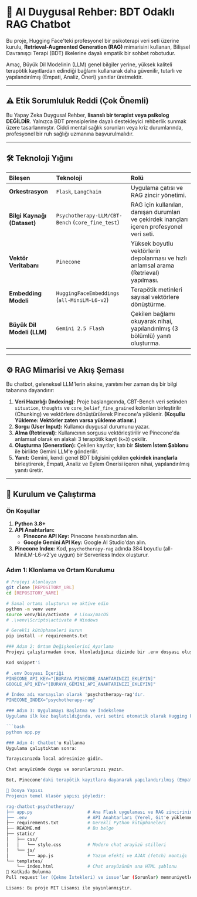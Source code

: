 # 💬 AI Duygusal Rehber: BDT Odaklı RAG Chatbot

Bu proje, Hugging Face'teki profesyonel bir psikoterapi veri seti üzerine kurulu, **Retrieval-Augmented Generation (RAG)** mimarisini kullanan, Bilişsel Davranışçı Terapi (BDT) ilkelerine dayalı empatik bir sohbet robotudur.

Amaç, Büyük Dil Modelinin (LLM) genel bilgiler yerine, yüksek kaliteli terapötik kayıtlardan edindiği bağlamı kullanarak daha güvenilir, tutarlı ve yapılandırılmış (Empati, Analiz, Öneri) yanıtlar üretmektir.

---

## ⚠️ Etik Sorumluluk Reddi (Çok Önemli)

Bu Yapay Zeka Duygusal Rehber, **lisanslı bir terapist veya psikolog DEĞİLDİR**. Yalnızca BDT prensiplerine dayalı destekleyici rehberlik sunmak üzere tasarlanmıştır. Ciddi mental sağlık sorunları veya kriz durumlarında, profesyonel bir ruh sağlığı uzmanına başvurulmalıdır.

---

## 🛠️ Teknoloji Yığını

| Bileşen | Teknoloji | Rolü |
| :--- | :--- | :--- |
| **Orkestrasyon**| `Flask`, `LangChain` | Uygulama çatısı ve RAG zincir yönetimi. |
| **Bilgi Kaynağı (Dataset)**| `Psychotherapy-LLM/CBT-Bench` (`core_fine_test`) | RAG için kullanılan, danışan durumları ve çekirdek inançları içeren profesyonel veri seti. |
| **Vektör Veritabanı**| `Pinecone` | Yüksek boyutlu vektörlerin depolanması ve hızlı anlamsal arama (Retrieval) yapılması. |
| **Embedding Modeli**| `HuggingFaceEmbeddings` (`all-MiniLM-L6-v2`) | Terapötik metinleri sayısal vektörlere dönüştürme. |
| **Büyük Dil Modeli (LLM)**| `Gemini 2.5 Flash` | Çekilen bağlamı okuyarak nihai, yapılandırılmış (3 bölümlü) yanıtı oluşturma. |

---

## ⚙️ RAG Mimarisi ve Akış Şeması

Bu chatbot, geleneksel LLM'lerin aksine, yanıtını her zaman dış bir bilgi tabanına dayandırır:

1.  **Veri Hazırlığı (Indexing):** Proje başlangıcında, CBT-Bench veri setinden `situation`, `thoughts` ve `core_belief_fine_grained` kolonları birleştirilir (Chunking) ve vektörlere dönüştürülerek Pinecone'a yüklenir. **(Koşullu Yükleme: Vektörler zaten varsa yükleme atlanır.)**
2.  **Sorgu (User Input):** Kullanıcı duygusal durumunu yazar.
3.  **Alma (Retrieval):** Kullanıcının sorgusu vektörleştirilir ve Pinecone'da anlamsal olarak en alakalı 3 terapötik kayıt (`k=3`) çekilir.
4.  **Oluşturma (Generation):** Çekilen kayıtlar, katı bir **Sistem İstem Şablonu** ile birlikte Gemini LLM'e gönderilir.
5.  **Yanıt:** Gemini, kendi genel BDT bilgisini çekilen **çekirdek inançlarla** birleştirerek, Empati, Analiz ve Eylem Önerisi içeren nihai, yapılandırılmış yanıtı üretir.

---

## 🚀 Kurulum ve Çalıştırma

### Ön Koşullar

1.  **Python 3.8+**
2.  **API Anahtarları:**
    * **Pinecone API Key:** Pinecone hesabınızdan alın.
    * **Google Gemini API Key:** Google AI Studio'dan alın.
3.  **Pinecone Index:** Kod, `psychotherapy-rag` adında 384 boyutlu (all-MiniLM-L6-v2'ye uygun) bir Serverless Index oluşturur.

### Adım 1: Klonlama ve Ortam Kurulumu

```bash
# Projeyi klonlayın
git clone [REPOSITORY_URL]
cd [REPOSITORY_NAME]

# Sanal ortamı oluşturun ve aktive edin
python -m venv venv
source venv/bin/activate  # Linux/macOS
# .\venv\Scripts\activate # Windows

# Gerekli kütüphaneleri kurun
pip install -r requirements.txt

### Adım 2: Ortam Değişkenlerini Ayarlama
Projeyi çalıştırmadan önce, klonladığınız dizinde bir .env dosyası oluşturun ve tüm API anahtarlarınızı buraya ekleyin:

Kod snippet'i

# .env Dosyası İçeriği
PINECONE_API_KEY="[BURAYA_PINECONE_ANAHTARINIZI_EKLEYIN]"
GOOGLE_API_KEY="[BURAYA_GEMINI_API_ANAHTARINIZI_EKLEYIN]"

# Index adı varsayılan olarak 'psychotherapy-rag'dır.
PINECONE_INDEX="psychotherapy-rag"

### Adım 3: Uygulamayı Başlatma ve İndeksleme
Uygulama ilk kez başlatıldığında, veri setini otomatik olarak Hugging Face'ten çekecek ve Pinecone'a yükleyecektir. İndeks zaten doluysa bu adım otomatik olarak atlanır.

```bash
python app.py

### Adım 4: Chatbot'u Kullanma
Uygulama çalıştıktan sonra:

Tarayıcınızda local adresinize gidin.

Chat arayüzünde duygu ve sorunlarınızı yazın.

Bot, Pinecone'daki terapötik kayıtlara dayanarak yapılandırılmış (Empati, Analiz, Öneri) yanıtını sunacaktır.

🧩 Dosya Yapısı
Projenin temel klasör yapısı şöyledir:

rag-chatbot-psychotherapy/
├── app.py                     # Ana Flask uygulaması ve RAG zincirinin kurulduğu yer
├── .env                       # API Anahtarları (Yerel, Git'e yüklenmez)
├── requirements.txt           # Gerekli Python kütüphaneleri
├── README.md                  # Bu belge
├── static/
│   ├── css/
│   │   └── style.css          # Modern chat arayüzü stilleri
│   └── js/
│       └── app.js             # Yazım efekti ve AJAX (fetch) mantığı
└── templates/
    └── index.html             # Chat arayüzünün ana HTML şablonu
🤝 Katkıda Bulunma
Pull request'ler (Çekme İstekleri) ve issue'lar (Sorunlar) memnuniyetle karşılanır. Bu proje, yeni terapi protokolleri (örneğin ACT, DBT) için genişletilebilir yapıdadır.

Lisans: Bu proje MIT Lisansı ile yayınlanmıştır.
